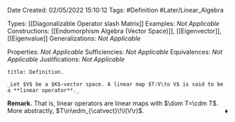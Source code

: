 <div class="topSpace"></div>

Date Created: 02/05/2022 15:10:12
Tags: #Definition #Later/Linear_Algebra

Types: [[Diagonalizable Operator slash Matrix]]
Examples: _Not Applicable_
Constructions: [[Endomorphism Algebra (Vector Space)]], [[Eigenvector]], [[Eigenvalue]]
Generalizations: _Not Applicable_

Properties: _Not Applicable_
Sufficiencies: _Not Applicable_
Equivalences: _Not Applicable_
Justifications: _Not Applicable_

``` ad-Definition
title: Definition.

_Let $V$ be a $K$-vector space. A linear map $T:V\to V$ is said to be a **linear operator**._

```

**Remark.** That is, linear operators are linear maps with $\dom T=\cdm T$. More abstractly, $T\in\edm_{\catvect}\!\l(V\r)$.<span style="float:right;">$\blacklozenge$</span>
